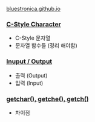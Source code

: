 [bluestronica.github.io](https://bluestronica.github.io/)

### [C-Style Character](https://github.com/bluestronica/bluestronica.github.io/blob/main/C/C_Style_Character.md)
- C-Style 문자열
- 문자열 함수들 (정리 해야함)

### [Inuput / Output](https://github.com/bluestronica/bluestronica.github.io/blob/main/C/Input_Output.md)
- 출력 (Output)
- 입력 (Input)

### [getchar(), getche(), getch()](https://github.com/bluestronica/bluestronica.github.io/blob/main/C/getchar_getche_getch.md)
- 차이점